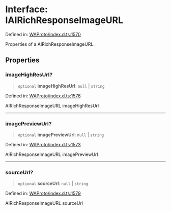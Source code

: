 # Interface: IAIRichResponseImageURL

Defined in: [WAProto/index.d.ts:1570](https://github.com/Fokusdotid/Baileys/blob/abcb8d9f2160683543784d4a7641ec0f8c55ed7e/WAProto/index.d.ts#L1570)

Properties of a AIRichResponseImageURL.

## Properties

### imageHighResUrl?

> `optional` **imageHighResUrl**: `null` \| `string`

Defined in: [WAProto/index.d.ts:1576](https://github.com/Fokusdotid/Baileys/blob/abcb8d9f2160683543784d4a7641ec0f8c55ed7e/WAProto/index.d.ts#L1576)

AIRichResponseImageURL imageHighResUrl

***

### imagePreviewUrl?

> `optional` **imagePreviewUrl**: `null` \| `string`

Defined in: [WAProto/index.d.ts:1573](https://github.com/Fokusdotid/Baileys/blob/abcb8d9f2160683543784d4a7641ec0f8c55ed7e/WAProto/index.d.ts#L1573)

AIRichResponseImageURL imagePreviewUrl

***

### sourceUrl?

> `optional` **sourceUrl**: `null` \| `string`

Defined in: [WAProto/index.d.ts:1579](https://github.com/Fokusdotid/Baileys/blob/abcb8d9f2160683543784d4a7641ec0f8c55ed7e/WAProto/index.d.ts#L1579)

AIRichResponseImageURL sourceUrl
